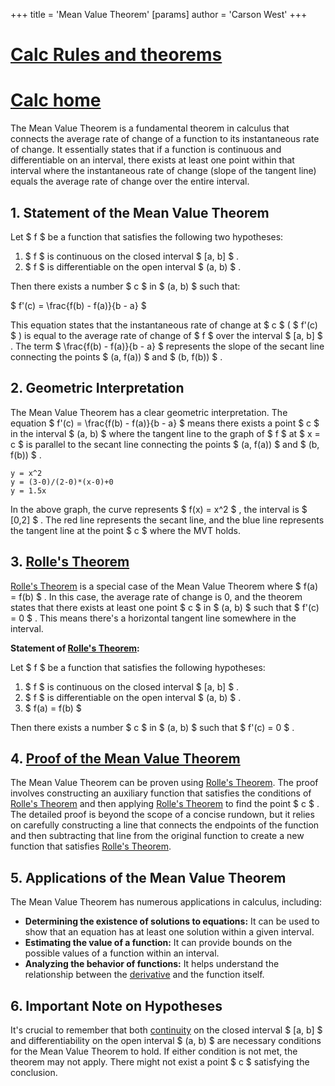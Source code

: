 +++
 title = 'Mean Value Theorem'
[params]
	author = 'Carson West'
+++
# [Calc Rules and theorems](./../calc-rules-and-theorems/)
# [Calc home](./../calc-home/)

The Mean Value Theorem is a fundamental theorem in calculus that connects the average rate of change of a function to its instantaneous rate of change.  It essentially states that if a function is continuous and differentiable on an interval, there exists at least one point within that interval where the instantaneous rate of change (slope of the tangent line) equals the average rate of change over the entire interval.

## 1.  Statement of the Mean Value Theorem

Let  $ f $  be a function that satisfies the following two hypotheses:

1.  $ f $  is continuous on the closed interval  $ [a, b] $ .
2.  $ f $  is differentiable on the open interval  $ (a, b) $ .

Then there exists a number  $ c $  in  $ (a, b) $  such that:

 $ f'(c) = \frac{f(b) - f(a)}{b - a} $ 


This equation states that the instantaneous rate of change at  $ c $  ( $ f'(c) $ ) is equal to the average rate of change of  $ f $  over the interval  $ [a, b] $ .  The term  $ \frac{f(b) - f(a)}{b - a} $  represents the slope of the secant line connecting the points  $ (a, f(a)) $  and  $ (b, f(b)) $ .


## 2.  Geometric Interpretation

The Mean Value Theorem has a clear geometric interpretation. The equation  $ f'(c) = \frac{f(b) - f(a)}{b - a} $  means there exists a point  $ c $  in the interval  $ (a, b) $  where the tangent line to the graph of  $ f $  at  $ x = c $  is parallel to the secant line connecting the points  $ (a, f(a)) $  and  $ (b, f(b)) $ .

```desmos-graph
y = x^2
y = (3-0)/(2-0)*(x-0)+0
y = 1.5x
```

In the above graph, the curve represents  $ f(x) = x^2 $ , the interval is  $ [0,2] $ . The red line represents the secant line, and the blue line represents the tangent line at the point  $ c $  where the MVT holds.


## 3.  [Rolle's Theorem](./../rolles-theorem/)

[Rolle's Theorem](./../rolles-theorem/) is a special case of the Mean Value Theorem where  $ f(a) = f(b) $ .  In this case, the average rate of change is 0, and the theorem states that there exists at least one point  $ c $  in  $ (a, b) $  such that  $ f'(c) = 0 $ .  This means there's a horizontal tangent line somewhere in the interval.

**Statement of [Rolle's Theorem](./../rolles-theorem/):**

Let  $ f $  be a function that satisfies the following hypotheses:

1.  $ f $  is continuous on the closed interval  $ [a, b] $ .
2.  $ f $  is differentiable on the open interval  $ (a, b) $ .
3.  $ f(a) = f(b) $ 

Then there exists a number  $ c $  in  $ (a, b) $  such that  $ f'(c) = 0 $ .


## 4.  [Proof of the Mean Value Theorem](./../proof-of-the-mean-value-theorem/)

The Mean Value Theorem can be proven using [Rolle's Theorem](./../rolles-theorem/).  The proof involves constructing an auxiliary function that satisfies the conditions of [Rolle's Theorem](./../rolles-theorem/) and then applying [Rolle's Theorem](./../rolles-theorem/) to find the point  $ c $ .  The detailed proof is beyond the scope of a concise rundown, but it relies on carefully constructing a line that connects the endpoints of the function and then subtracting that line from the original function to create a new function that satisfies [Rolle's Theorem](./../rolles-theorem/).


## 5.  Applications of the Mean Value Theorem

The Mean Value Theorem has numerous applications in calculus, including:

* **Determining the existence of solutions to equations:** It can be used to show that an equation has at least one solution within a given interval.
* **Estimating the value of a function:** It can provide bounds on the possible values of a function within an interval.
* **Analyzing the behavior of functions:** It helps understand the relationship between the [derivative](./../derivative/) and the function itself.


## 6.  Important Note on Hypotheses

It's crucial to remember that both [continuity](./../continuity/) on the closed interval  $ [a, b] $  and differentiability on the open interval  $ (a, b) $  are necessary conditions for the Mean Value Theorem to hold.  If either condition is not met, the theorem may not apply.  There might not exist a point  $ c $  satisfying the conclusion.
